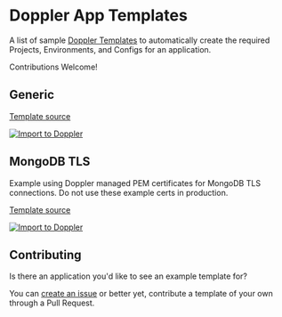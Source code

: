 # Doppler App Templates

A list of sample [Doppler Templates](https://docs.doppler.com/docs/project-templates) to automatically create the required Projects, Environments, and Configs for an application.

Contributions Welcome!

## Generic

[Template source](templates/generic.yaml)

[![Import to Doppler](https://raw.githubusercontent.com/ryanrhanson/doppler-app-config-templates/main/doppler-button.svg)](https://dashboard.doppler.com/workplace/template/import?template=https%3A%2F%2Fgithub.com%2Fryanrhanson%2Fdoppler-app-config-templates%2Fblob%2Fmain%2Ftemplates%2Fgeneric.yaml)

## MongoDB TLS

Example using Doppler managed PEM certificates for MongoDB TLS connections. Do not use these example certs in production.

[Template source](templates/mongodb-tls.yaml)

[![Import to Doppler](https://raw.githubusercontent.com/DopplerUniversity/app-config-templates/main/doppler-button.svg)](https://dashboard.doppler.com/workplace/template/import?template=https%3A%2F%2Fgithub.com%2FDopplerUniversity%2Fapp-config-templates%2Fblob%2Fmain%2Ftemplates%2Fmongodb-tls.yaml)

## Contributing

Is there an application you'd like to see an example template for?

You can [create an issue](https://github.com/DopplerUniversity/app-config-templates/issues) or better yet, contribute a template of your own through a Pull Request.
